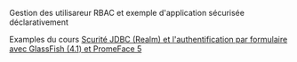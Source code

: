 Gestion des utilisareur RBAC et exemple d'application sécurisée déclarativement

Examples du cours [Scurité JDBC (Realm) et l'authentification par formulaire avec GlassFish (4.1) et PromeFace 5](http://reseaux-systemes.cofares.net/cours-en-cours/role-base-contral-access-glassfish-primeface)
